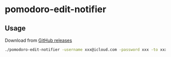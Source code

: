 # pomodoro-edit-notifier

## Usage

Download from [GitHub releases](https://github.com/seachicken/pomodoro-edit-notifier/releases)

```sh
./pomodoro-edit-notifier -username xxx@icloud.com -password xxx -to xxx@icloud.com
```
